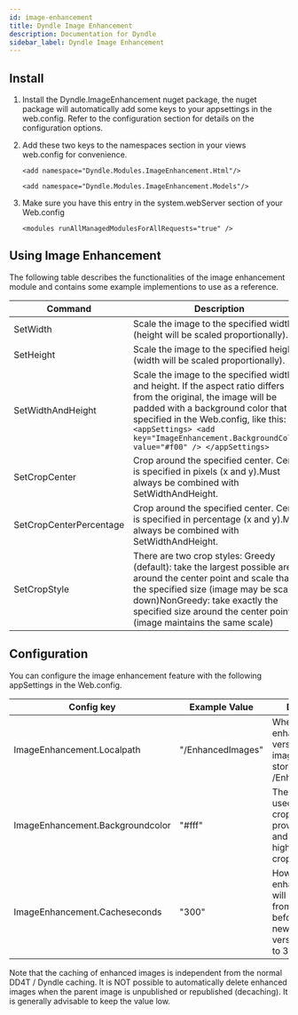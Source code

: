 ```yaml
---
id: image-enhancement
title: Dyndle Image Enhancement
description: Documentation for Dyndle
sidebar_label: Dyndle Image Enhancement
---
```


## Install

1. Install the Dyndle.ImageEnhancement nuget package, the nuget package will automatically add some keys to your appsettings in the web.config. Refer to the configuration section for details on the configuration options.

2. Add these two keys to the namespaces section in your views web.config for convenience.

   `<add namespace="Dyndle.Modules.ImageEnhancement.Html"/>`

   `<add namespace="Dyndle.Modules.ImageEnhancement.Models"/>`

3. Make sure you have this entry in the system.webServer section of your Web.config

   `<modules runAllManagedModulesForAllRequests="true" />`


## Using Image Enhancement

The following table describes the functionalities of the image enhancement module and contains some example implementions to use as a reference.

| Command                 | Description                                                                                                                                                                                                                                                                                   | Example                                                                                                                                  |
| ----------------------- | --------------------------------------------------------------------------------------------------------------------------------------------------------------------------------------------------------------------------------------------------------------------------------------------- | ---------------------------------------------------------------------------------------------------------------------------------------- |
| SetWidth                | Scale the image to the specified width (height will be scaled proportionally).                                                                                                                                                                                                                | `<img src="@Model.Multimedia.Url.SetWidth(200)" />`                                                                                      |
| SetHeight               | Scale the image to the specified height (width will be scaled proportionally).                                                                                                                                                                                                                | `<img src="@Model.Multimedia.Url.SetHeight(200)" />`                                                                                     |
| SetWidthAndHeight       | Scale the image to the specified width and height. If the aspect ratio differs from the original, the image will be padded with a background color that is specified in the Web.config, like this: `<appSettings> <add key="ImageEnhancement.BackgroundColor" value="#f00" /> </appSettings>` | `<img src="@Model.Multimedia.Url.SetWidthAndHeight(300, 200)" />`                                                                        |
| SetCropCenter           | Crop around the specified center. Center is specified in pixels (x and y).Must always be combined with SetWidthAndHeight.                                                                                                                                                                     | `<img src="@Model.Multimedia.Url.SetWidthAndHeight(200, 200).SetCropCenter(110,100)" />`                                                 |
| SetCropCenterPercentage | Crop around the specified center. Center is specified in percentage (x and y).Must always be combined with SetWidthAndHeight.                                                                                                                                                                 | `<img src="@Model.Multimedia.Url.SetWidthAndHeight(200, 200).SetCropCenterPercentage(75,50)" />`                                         |
| SetCropStyle            | There are two crop styles: Greedy (default): take the largest possible area around the center point and scale that to the specified size (image may be scaled down)NonGreedy: take exactly the specified size around the center point (image maintains the same scale)                        | `<img src="@Model.Image.Multimedia.Url.SetWidthAndHeight(300, 200).SetCropCenterPercentage(75,50).SetCropStyle(CropStyle.NonGreedy)" />` |


## Configuration
You can configure the image enhancement feature with the following appSettings in the Web.config.

| Config key                       | Example Value     | Description                                                  |
| -------------------------------- | ----------------- | ------------------------------------------------------------ |
| ImageEnhancement.Localpath       | "/EnhancedImages" | Where the enhanced versions of the images will be stored (defaults to /EnhancedImages)   |
| ImageEnhancement.Backgroundcolor | "#fff"            | The color that is used when you crop an image and provide a width and height that's higher than the cropped area. |
| ImageEnhancement.Cacheseconds    | "300"              | How long the enhanced image will be retrieved from the cache before creating a new enhanced version. (defaults to 300) |

Note that the caching of enhanced images is independent from the normal DD4T / Dyndle caching. It is NOT possible to automatically delete enhanced images when the parent image is unpublished or republished (decaching). It is generally advisable to keep the value low. 